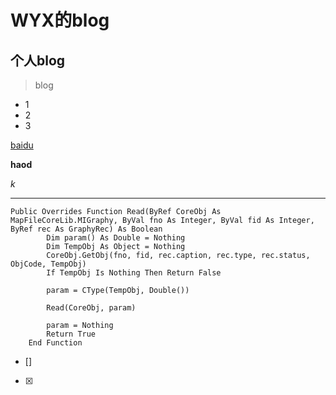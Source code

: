 # WYX的blog
## 个人blog
> blog
* 1
* 2
* 3

[baidu]()

**haod**

*k*

***

``` vb.net
Public Overrides Function Read(ByRef CoreObj As MapFileCoreLib.MIGraphy, ByVal fno As Integer, ByVal fid As Integer, ByRef rec As GraphyRec) As Boolean
        Dim param() As Double = Nothing
        Dim TempObj As Object = Nothing
        CoreObj.GetObj(fno, fid, rec.caption, rec.type, rec.status, ObjCode, TempObj)
        If TempObj Is Nothing Then Return False

        param = CType(TempObj, Double())

        Read(CoreObj, param)

        param = Nothing
        Return True
    End Function
```

- []

- [x]
